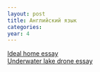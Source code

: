 ```yaml
---
layout: post
title: Английский язык
categories: 
year: 4
---
```


[Ideal home essay](https://disk.yandex.ru/i/CWRgKHj9_srlCw)\
[Underwater lake drone essay](https://disk.yandex.ru/i/06No-ByV0v2vTw)